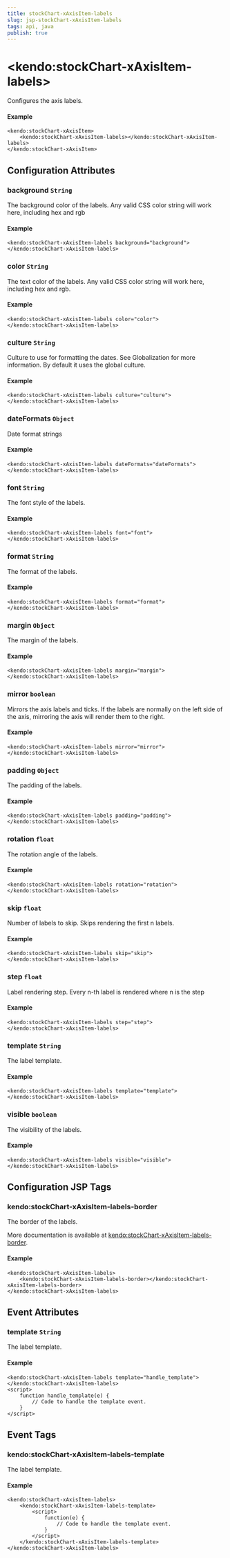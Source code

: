 ```yaml
---
title: stockChart-xAxisItem-labels
slug: jsp-stockChart-xAxisItem-labels
tags: api, java
publish: true
---
```


# \<kendo:stockChart-xAxisItem-labels\>

Configures the axis labels.

#### Example
    <kendo:stockChart-xAxisItem>
        <kendo:stockChart-xAxisItem-labels></kendo:stockChart-xAxisItem-labels>
    </kendo:stockChart-xAxisItem>

## Configuration Attributes

### background `String`

The background color of the labels. Any valid CSS color string will work here, including
hex and rgb

#### Example
    <kendo:stockChart-xAxisItem-labels background="background">
    </kendo:stockChart-xAxisItem-labels>

### color `String`

The text color of the labels. Any valid CSS color string will work here, including hex and rgb.

#### Example
    <kendo:stockChart-xAxisItem-labels color="color">
    </kendo:stockChart-xAxisItem-labels>

### culture `String`

Culture to use for formatting the dates. See Globalization for more information.
By default it uses the global culture.

#### Example
    <kendo:stockChart-xAxisItem-labels culture="culture">
    </kendo:stockChart-xAxisItem-labels>

### dateFormats `Object`

Date format strings

#### Example
    <kendo:stockChart-xAxisItem-labels dateFormats="dateFormats">
    </kendo:stockChart-xAxisItem-labels>

### font `String`

The font style of the labels.

#### Example
    <kendo:stockChart-xAxisItem-labels font="font">
    </kendo:stockChart-xAxisItem-labels>

### format `String`

The format of the labels.

#### Example
    <kendo:stockChart-xAxisItem-labels format="format">
    </kendo:stockChart-xAxisItem-labels>

### margin `Object`

The margin of the labels.

#### Example
    <kendo:stockChart-xAxisItem-labels margin="margin">
    </kendo:stockChart-xAxisItem-labels>

### mirror `boolean`

Mirrors the axis labels and ticks.
If the labels are normally on the left side of the axis,
mirroring the axis will render them to the right.

#### Example
    <kendo:stockChart-xAxisItem-labels mirror="mirror">
    </kendo:stockChart-xAxisItem-labels>

### padding `Object`

The padding of the labels.

#### Example
    <kendo:stockChart-xAxisItem-labels padding="padding">
    </kendo:stockChart-xAxisItem-labels>

### rotation `float`

The rotation angle of the labels.

#### Example
    <kendo:stockChart-xAxisItem-labels rotation="rotation">
    </kendo:stockChart-xAxisItem-labels>

### skip `float`

Number of labels to skip.
Skips rendering the first n labels.

#### Example
    <kendo:stockChart-xAxisItem-labels skip="skip">
    </kendo:stockChart-xAxisItem-labels>

### step `float`

Label rendering step.
Every n-th label is rendered where n is the step

#### Example
    <kendo:stockChart-xAxisItem-labels step="step">
    </kendo:stockChart-xAxisItem-labels>

### template `String`

The label template.

#### Example
    <kendo:stockChart-xAxisItem-labels template="template">
    </kendo:stockChart-xAxisItem-labels>

### visible `boolean`

The visibility of the labels.

#### Example
    <kendo:stockChart-xAxisItem-labels visible="visible">
    </kendo:stockChart-xAxisItem-labels>


##  Configuration JSP Tags

### kendo:stockChart-xAxisItem-labels-border

The border of the labels.

More documentation is available at [kendo:stockChart-xAxisItem-labels-border](stockchart/xaxisitem-labels-border).

#### Example

    <kendo:stockChart-xAxisItem-labels>
        <kendo:stockChart-xAxisItem-labels-border></kendo:stockChart-xAxisItem-labels-border>
    </kendo:stockChart-xAxisItem-labels>


## Event Attributes

### template `String`

The label template.


#### Example
    <kendo:stockChart-xAxisItem-labels template="handle_template">
    </kendo:stockChart-xAxisItem-labels>
    <script>
        function handle_template(e) {
            // Code to handle the template event.
        }
    </script>

## Event Tags

### kendo:stockChart-xAxisItem-labels-template

The label template.


#### Example
    <kendo:stockChart-xAxisItem-labels>
        <kendo:stockChart-xAxisItem-labels-template>
            <script>
                function(e) {
                    // Code to handle the template event.
                }
            </script>
        </kendo:stockChart-xAxisItem-labels-template>
    </kendo:stockChart-xAxisItem-labels>

